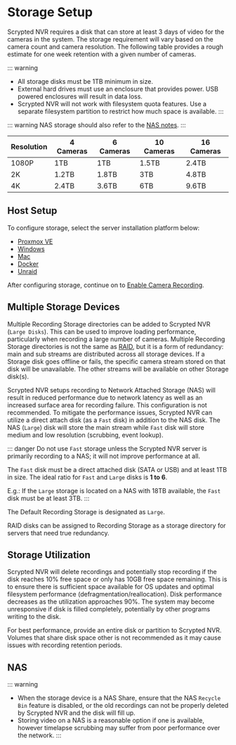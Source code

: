 # Storage Setup

Scrypted NVR requires a disk that can store at least 3 days of video for the cameras in the system. The storage requirement will vary based on the camera count and camera resolution. The following table provides a rough estimate for one week retention with a given number of cameras.

::: warning
* All storage disks must be 1TB minimum in size.
* External hard drives must use an enclosure that provides power. USB powered enclosures will result in data loss.
* Scrypted NVR will not work with filesystem quota features. Use a separate filesystem partition to restrict how much space is available.
:::

::: warning
NAS storage should also refer to the [NAS notes](#nas).
:::

| Resolution | 4 Cameras | 6 Cameras | 10 Cameras | 16 Cameras |
|------------|-----------|-----------|------------|------------|
| 1080P      | 1TB       | 1TB       | 1.5TB      | 2.4TB      |
| 2K         | 1.2TB     | 1.8TB     | 3TB        | 4.8TB      |
| 4K         | 2.4TB     | 3.6TB     | 6TB        | 9.6TB      |


## Host Setup

To configure storage, select the server installation platform below:

* [Proxmox VE](/scrypted-nvr/storage/proxmox.md)
* [Windows](/scrypted-nvr/storage/windows.md)
* [Mac](/scrypted-nvr/storage/mac.md)
* [Docker](/scrypted-nvr/storage/docker.md)
* [Unraid](/scrypted-nvr/storage/unraid.md)

After configuring storage, continue on to [Enable Camera Recording](/scrypted-nvr/camera-recording).

## Multiple Storage Devices

Multiple Recording Storage directories can be added to Scrypted NVR (`Large Disks`). This can be used to improve loading performance, particularly when recording a large number of cameras. Multiple Recording Storage directories is not the same as [RAID](https://en.wikipedia.org/wiki/RAID), but it is a form of redundancy: main and sub streams are distributed across all storage devices. If a Storage disk goes offline or fails, the specific camera stream stored on that disk will be unavailable. The other streams will be available on other Storage disk(s).

Scrypted NVR setups recording to Network Attached Storage (NAS) will result in reduced performance due to network latency as well as an increased surface area for recording failure. This configuration is not recommended. To mitigate the performance issues, Scrypted NVR can utilize a direct attach disk (as a `Fast` disk) in addition to the NAS disk. The NAS (`Large`) disk will store the main stream while `Fast` disk will store medium and low resolution (scrubbing, event lookup).

::: danger
Do not use `Fast` storage unless the Scrypted NVR server is primarily recording to a NAS; it will not improve performance at all.

The `Fast` disk must be a direct attached disk (SATA or USB) and at least 1TB in size. The ideal ratio for `Fast` and `Large` disks is **1 to 6**. 

E.g.: If the `Large` storage is located on a NAS with 18TB available, the `Fast` disk must be at least 3TB.
:::

The Default Recording Storage is designated as `Large`.

RAID disks can be assigned to Recording Storage as a storage directory for servers that need true redundancy.

## Storage Utilization

Scrypted NVR will delete recordings and potentially stop recording if the disk reaches 10% free space or only has 10GB free space remaining. This is to ensure there is sufficient space available for OS updates and optimal filesystem performance (defragmentation/reallocation). Disk performance decreases as the utilization approaches 90%. The system may become unresponsive if disk is filled completely, potentially by other programs writing to the disk.

For best performance, provide an entire disk or partition to Scrypted NVR. Volumes that share disk space other is not recommended as it may cause issues with recording retention periods.

## NAS

<!--@include: ./parts/nas-tip.md-->

::: warning
* When the storage device is a NAS Share, ensure that the NAS `Recycle Bin` feature is disabled, or the old recordings can not be properly deleted by Scrypted NVR and the disk will fill up.
* Storing video on a NAS is a reasonable option if one is available, however timelapse scrubbing may suffer from poor performance over the network.
:::
